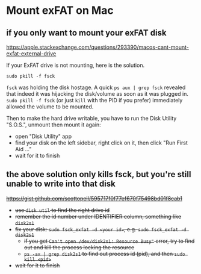 # Mount exFAT on Mac

## if you only want to mount your exFAT disk

https://apple.stackexchange.com/questions/293390/macos-cant-mount-exfat-external-drive

If your ExFAT drive is not mounting, here is the solution.

```
sudo pkill -f fsck
```

`fsck` was holding the disk hostage. A quick `ps aux | grep fsck` revealed that indeed it was hijacking the disk/volume as soon as it was plugged in. `sudo pkill -f fsck` (or just `kill` with the PID if you prefer) immediately allowed the volume to be mounted.

Then to make the hard drive writable, you have to run the Disk Utility "S.O.S.", unmount then mount it again:

- open "Disk Utility" app
- find your disk on the left sidebar, right click on it, then click "Run First Aid ..."
- wait for it to finish

## the above solution only kills fsck, but you're still unable to write into that disk

~~https://gist.github.com/scottopell/595717f0f77ef670f75498bd01f8cab1~~

- ~~use `disk util` to find the right drive id~~
- ~~remember the id number under IDENTIFIER column, something like `disk2s1`~~
- ~~fix your disk: `sudo fsck_exfat -d <your id>`, e.g. `sudo fsck_exfat -d disk2s1`~~
  - ~~if you get `Can't open /dev/disk2s1: Resource Busy"` error, try to find out and kill the process locking the resource~~
  - ~~`ps -ax | grep disk2s1` to find out process id (pid), and then `sudo kill <pid>`~~
- ~~wait for it to finish~~

